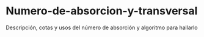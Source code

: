 # Numero-de-absorcion-y-transversal
Descripción, cotas y usos del número de absorción y algoritmo para hallarlo

